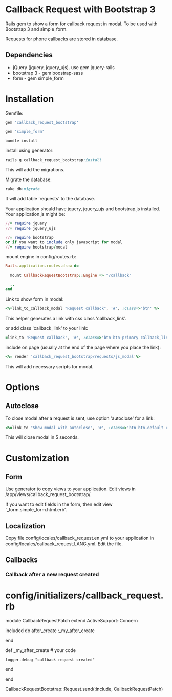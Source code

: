 Callback Request with Bootstrap 3
=================================

Rails gem to show a form for callback request in modal.
To be used with Bootstrap 3 and simple_form.


Requests for phone callbacks are stored in database.


## Dependencies

* jQuery (jquery, jquery_ujs). use gem jquery-rails
* bootstrap 3 - gem boostrap-sass
* form - gem simple_form


# Installation

Gemfile:
```ruby
gem 'callback_request_bootstrap'

gem 'simple_form'
```

```ruby
bundle install
```

install using generator:
```ruby
rails g callback_request_bootstrap:install
```
This will add the migrations.

Migrate the database:
```ruby
rake db:migrate
```
It will add table 'requests' to the database.


Your application should have jquery, jquery_ujs and bootstrap.js installed.
Your application.js might be:
```ruby
//= require jquery
//= require jquery_ujs

//= require bootstrap
or if you want to include only javascript for modal
//= require bootstrap/modal

```

mount engine in config/routes.rb:
```ruby
Rails.application.routes.draw do

  mount CallbackRequestBootstrap::Engine => "/callback"

  ..
end

```

Link to show form in modal:
```ruby
<%=link_to_callback_modal "Request callback", '#', :class=>'btn' %>

```
This helper generates a link with css class 'callback_link'.

or add class 'callback_link' to your link:
```ruby
=link_to 'Request callback', '#', :class=>'btn btn-primary callback_link'
```

include on page (usually at the end of the page where you place the link):
```ruby
<%= render 'callback_request_bootstrap/requests/js_modal'%>
```
This will add necessary scripts for modal.


# Options

## Autoclose
To close modal after a request is sent, use option 'autoclose' for a link:
```ruby
<%=link_to "Show modal with autoclose", '#', :class=>'btn btn-default callback_link', :data=>{'autoclose'=>5} %>
```
This will close modal in 5 seconds.



# Customization

## Form

Use generator to copy views to your application.
Edit views in /app/views/callback_request_bootstrap/.

If you want to edit fields in the form, then edit view '_form.simple_form.html.erb'.


## Localization

 Copy file config/locales/callback_request.en.yml to your application in config/locales/callback_request.LANG.yml.
 Edit the file.


## Callbacks

### Callback after a new request created

# config/initializers/callback_request.rb

module CallbackRequestPatch
  extend ActiveSupport::Concern

  included do
    after_create :_my_after_create

  end


  def _my_after_create
    # your code
    
    logger.debug "callback request created"
    
    

  end

end

CallbackRequestBootstrap::Request.send(:include, CallbackRequestPatch)
